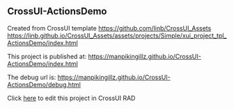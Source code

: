 ## CrossUI-ActionsDemo
Created from CrossUI template https://github.com/linb/CrossUI_Assets
                                                     https://linb.github.io/CrossUI_Assets/assets/projects/Simple/xui_project_tpl_ActionsDemo/index.html

This project is published at: https://manpikingillz.github.io/CrossUI-ActionsDemo/index.html

The debug url is: https://manpikingillz.github.io/CrossUI-ActionsDemo/debug.html

Click [here](https://crossui.com/RADGithub/#!from=github&owner=manpikingillz&repo=CrossUI-ActionsDemo) to edit this project in CrossUI RAD
